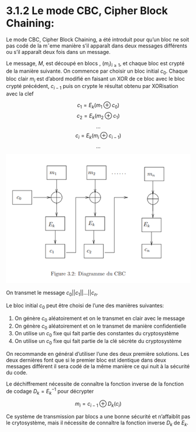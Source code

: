 # 3.1.2  Le mode CBC, Cipher Block Chaining:

Le mode CBC, Cipher Block Chaining, a été introduit pour qu’un bloc ne soit pas codé de la mˆeme manière s’il apparaît dans deux messages différents ou s’il apparaît deux fois dans un message.

Le message, $M$, est découpé en blocs , $(m_i)_{i \geq 1}$, et chaque bloc est crypté de la manière suivante. On commence par choisir un bloc initial $c_0$. Chaque bloc clair $m_i$ est d’abord modifié en faisant un XOR de ce bloc avec le bloc crypté précédent, $c_{i−1}$ puis on crypte le résultat obtenu par XORisation avec la clef

$$c_1 = E_k(m_1 \oplus c_0)$$
$$c_2 = E_k(m_2 \oplus c_1)$$
$$ ... $$
$$c_i = E_k(m_i \oplus c_{i-1})$$
$$ ... $$

<center><img src="../../img/3/2.PNG"></center>

On transmet le message $c_0 || c_1 || ... || c_n$.

Le bloc initial $c_0$ peut être choisi de l’une des manières suivantes:
1. On génère $c_0$ aléatoirement et on le transmet en clair avec le message
2. On génère $c_0$ aléatoirement et on le transmet de manière confidentielle
3. On utilise un $c_0$ fixe qui fait partie des constantes du cryptosystème
4. On utilise un $c_0$ fixe qui fait partie de la clé sécrète du cryptosystème

On recommande en général d’utiliser l’une des deux première solutions. Les deux dernières font que si le premier bloc est identique dans deux messages différent il sera codé de la même manière ce qui nuit à la sécurité du code.

Le déchiffrement nécessite de connaître la fonction inverse de la fonction de codage $D_k = E^{−1}_k$ pour décrypter

$$m_i = c_{i - 1} \oplus D_k(c_i)$$

Ce système de transmission par blocs a une bonne sécurité et n’affaiblit pas le crytosystème, mais il nécessite de connaître la fonction inverse $D_k$ de $E_k$.